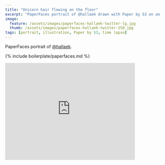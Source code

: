 ```yaml
---
title: "Unicorn hair flowing on the floor"
excerpt: "PaperFaces portrait of @hallaek drawn with Paper by 53 on an iPad."
image: 
  feature: /assets/images/paperfaces-hallaek-twitter-lg.jpg
  thumb: /assets/images/paperfaces-hallaek-twitter-150.jpg
tags: [portrait, illustration, Paper by 53, time lapse]
---
```


PaperFaces portrait of [@hallaek](http://twitter.com/hallaek).

{% include boilerplate/paperfaces.md %}

<iframe width="420" height="315" src="https://www.youtube.com/embed/RlvDlCAjWsk" frameborder="0"> </iframe>
